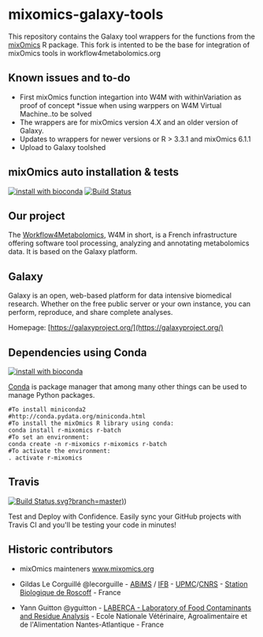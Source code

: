 # mixomics-galaxy-tools

This repository contains the Galaxy tool wrappers for the functions from the [mixOmics](https://cran.r-project.org/web/packages/mixOmics/index.html) R package. 
This fork is intented to be the base for integration of mixOmics tools in workflow4metabolomics.org

## Known issues and to-do
* First mixOmics function integartion into W4M with withinVariation as proof of concept
*issue when using warppers on W4M Virtual Machine..to be solved
* The wrappers are for mixOmics version 4.X and an older version of Galaxy.
* Updates to wrappers for newer versions or R > 3.3.1 and mixOmics 6.1.1
* Upload to Galaxy toolshed


## mixOmics auto installation & tests

[![install with bioconda](https://img.shields.io/badge/install%20with-bioconda-brightgreen.svg?style=flat-square)](http://bioconda.github.io/recipes/r-mixomics/README.html) [![Build Status](https://travis-ci.org/workflow4metabolomics/mixomics-galaxy-tools.svg?branch=master)](https://travis-ci.org/workflow4metabolomics/mixomics-galaxy-tools)

Our project
-----------
The [Workflow4Metabolomics](http://workflow4metabolomics.org), W4M in short, is a French infrastructure offering software tool processing, analyzing and annotating metabolomics data. It is based on the Galaxy platform.

Galaxy
------
Galaxy is an open, web-based platform for data intensive biomedical research. Whether on the free public server or your own instance, you can perform, reproduce, and share complete analyses. 

Homepage: [https://galaxyproject.org/](https://galaxyproject.org/)

Dependencies using Conda
------------------------
[![install with bioconda](https://img.shields.io/badge/install%20with-bioconda-brightgreen.svg?style=flat)](http://bioconda.github.io/recipes/r-mixomics/README.html) 

[Conda](http://conda.pydata.org/) is package manager that among many other things can be used to manage Python packages.


```
#To install miniconda2
#http://conda.pydata.org/miniconda.html
#To install the mixOmics R library using conda:
conda install r-mixomics r-batch
#To set an environment:
conda create -n r-mixomics r-mixomics r-batch
#To activate the environment:
. activate r-mixomics
```

Travis
------
[![Build Status](https://travis-ci.org/workflow4metabolomics/mixomics-galaxy-tools).svg?branch=master)](https://travis-ci.org/workflow4metabolomics/mixomics-galaxy-tools))

Test and Deploy with Confidence. Easily sync your GitHub projects with Travis CI and you'll be testing your code in minutes!

Historic contributors
---------------------
 - mixOmics mainteners www.mixomics.org
 
 - Gildas Le Corguillé @lecorguille - [ABiMS](http://abims.sb-roscoff.fr/) / [IFB](http://www.france-bioinformatique.fr/) - [UPMC](www.upmc.fr)/[CNRS](www.cnrs.fr) - [Station Biologique de Roscoff](http://www.sb-roscoff.fr/) - France
 - Yann Guitton @yguitton - [LABERCA - Laboratory of Food Contaminants and Residue Analysis](http://www.laberca.org/) - Ecole Nationale Vétérinaire, Agroalimentaire et de l'Alimentation Nantes-Atlantique - France
 
